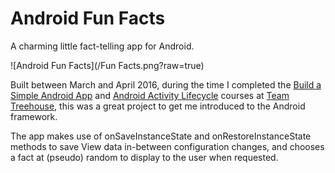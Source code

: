 # Android Fun Facts
A charming little fact-telling app for Android.

![Android Fun Facts](/Fun Facts.png?raw=true)

Built between March and April 2016, during the time I completed the [Build a Simple Android App](https://teamtreehouse.com/library/build-a-simple-android-app-2) 
and [Android Activity Lifecycle](https://teamtreehouse.com/library/android-activity-lifecycle) courses at [Team Treehouse](https://teamtreehouse.com/),
this was a great project to get me introduced to the Android framework. 

The app makes use of onSaveInstanceState and onRestoreInstanceState methods to save View data in-between configuration changes, and
chooses a fact at (pseudo) random to display to the user when requested. 
